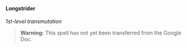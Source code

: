 #### Longstrider
<!-- markdownlint-disable-next-line no-emphasis-as-heading -->
_1st-level transmutation_

> **Warning:**
> This spell has not yet been transferred from the Google Doc.
